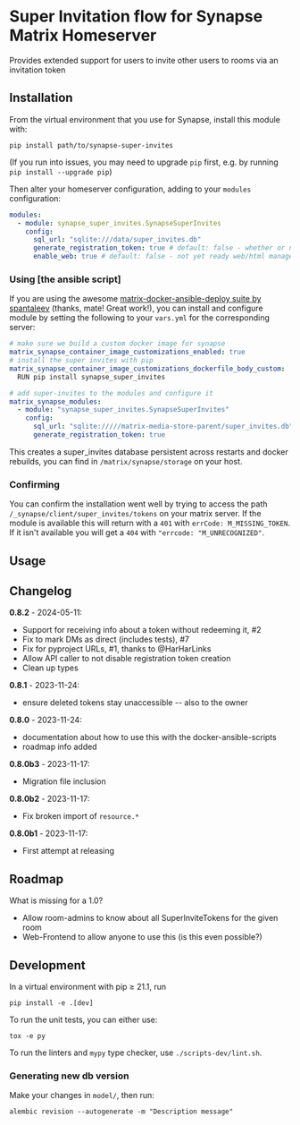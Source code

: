 # Super Invitation flow for Synapse Matrix Homeserver

Provides extended support for users to invite other users to rooms via an invitation token

## Installation

From the virtual environment that you use for Synapse, install this module with:

```shell
pip install path/to/synapse-super-invites
```

(If you run into issues, you may need to upgrade `pip` first, e.g. by running
`pip install --upgrade pip`)

Then alter your homeserver configuration, adding to your `modules` configuration:

```yaml
modules:
  - module: synapse_super_invites.SynapseSuperInvites
    config:
      sql_url: "sqlite:///data/super_invites.db"
      generate_registration_token: true # default: false - whether or not the invite tokens are also usable as registration tokens
      enable_web: true # default: false - not yet ready web/html management app
```

### Using [the ansible script]

If you are using the awesome [matrix-docker-ansible-deploy suite by spantaleev]() (thanks, mate! Great work!),
you can install and configure module by setting the following to your `vars.yml` for the corresponding server:

```yaml
# make sure we build a custom docker image for synapse
matrix_synapse_container_image_customizations_enabled: true
# install the super invites with pip
matrix_synapse_container_image_customizations_dockerfile_body_custom: |
  RUN pip install synapse_super_invites

# add super-invites to the modules and configure it
matrix_synapse_modules:
  - module: "synapse_super_invites.SynapseSuperInvites"
    config:
      sql_url: "sqlite://///matrix-media-store-parent/super_invites.db"
      generate_registration_token: true
```

This creates a super_invites database persistent across restarts and docker rebuilds, you can find in `/matrix/synapse/storage` on your host.

### Confirming

You can confirm the installation went well by trying to access the path `/_synapse/client/super_invites/tokens` on your matrix server. If the module is available this will return with a `401` with `errCode: M_MISSING_TOKEN`. If it isn't available you will get a `404` with `"errcode: "M_UNRECOGNIZED"`.

## Usage

## Changelog

**0.8.2** - 2024-05-11:

- Support for receiving info about a token without redeeming it, #2
- Fix to mark DMs as direct (includes tests), #7
- Fix for pyproject URLs, #1, thanks to @HarHarLinks
- Allow API caller to not disable registration token creation
- Clean up types

**0.8.1** - 2023-11-24:

- ensure deleted tokens stay unaccessible -- also to the owner

**0.8.0** - 2023-11-24:

- documentation about how to use this with the docker-ansible-scripts
- roadmap info added

**0.8.0b3** - 2023-11-17:

- Migration file inclusion

**0.8.0b2** - 2023-11-17:

- Fix broken import of `resource.*`

**0.8.0b1** - 2023-11-17:

- First attempt at releasing

## Roadmap

What is missing for a 1.0?

- Allow room-admins to know about all SuperInviteTokens for the given room
- Web-Frontend to allow anyone to use this (is this even possible?)

## Development

In a virtual environment with pip ≥ 21.1, run

```shell
pip install -e .[dev]
```

To run the unit tests, you can either use:

```shell
tox -e py
```

To run the linters and `mypy` type checker, use `./scripts-dev/lint.sh`.

### Generating new db version

Make your changes in `model/`, then run:

```
alembic revision --autogenerate -m "Description message"
```

